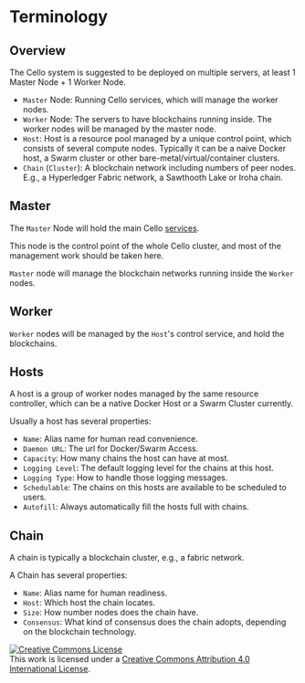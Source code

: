 # Terminology

## Overview

The Cello system is suggested to be deployed on multiple servers, at least 1 Master Node + 1 Worker Node.

* `Master` Node: Running Cello services, which will manage the worker nodes.
* `Worker` Node: The servers to have blockchains running inside. The worker nodes will be managed by the master node.
* `Host`: Host is a resource pool managed by a unique control point, which consists of several compute nodes. Typically it can be a naive Docker host, a Swarm cluster or other bare-metal/virtual/container clusters.
* `Chain` (`Cluster`): A blockchain network including numbers of peer nodes. E.g., a Hyperledger Fabric network, a Sawthooth Lake or Iroha chain.


## Master

The `Master` Node will hold the main Cello [services](service_management.md).

This node is the control point of the whole Cello cluster, and most of the management work should be taken here.

`Master` node will manage the blockchain networks running inside the `Worker` nodes.

## Worker

`Worker` nodes will be managed by the `Host`'s control service, and hold the blockchains.

## Hosts

A host is a group of worker nodes managed by the same resource controller, which can be a native Docker Host or a Swarm Cluster currently.

Usually a host has several properties:

* `Name`: Alias name for human read convenience.
* `Daemon URL`: The url for Docker/Swarm Access.
* `Capacity`: How many chains the host can have at most.
* `Logging Level`: The default logging level for the chains at this host.
* `Logging Type`: How to handle those logging messages.
* `Schedulable`: The chains on this hosts are available to be scheduled to users.
* `Autofill`: Always automatically fill the hosts full with chains.

##  Chain

A chain is typically a blockchain cluster, e.g., a fabric network.

A Chain has several properties:

* `Name`: Alias name for human readiness.
* `Host`: Which host the chain locates.
* `Size`: How number nodes does the chain have.
* `Consensus`: What kind of consensus does the chain adopts, depending on the blockchain technology.

<a rel="license" href="http://creativecommons.org/licenses/by/4.0/"><img alt="Creative Commons License" style="border-width:0" src="https://i.creativecommons.org/l/by/4.0/88x31.png" /></a><br />This work is licensed under a <a rel="license" href="http://creativecommons.org/licenses/by/4.0/">Creative Commons Attribution 4.0 International License</a>.
